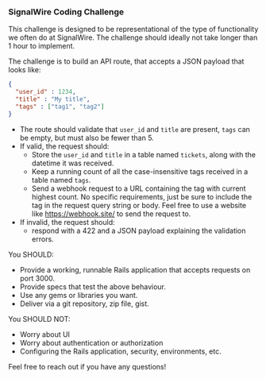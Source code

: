 ### SignalWire Coding Challenge

This challenge is designed to be representational of the type of functionality we often do at SignalWire. The challenge should ideally not take longer than 1 hour to implement.

The challenge is to build an API route, that accepts a JSON payload that looks like:

```json
{
  "user_id" : 1234,
  "title" : "My title",
  "tags" : ["tag1", "tag2"]
}
```

* The route should validate that `user_id` and `title` are present, `tags` can be empty, but must also be fewer than 5.
* If valid, the request should:
  * Store the `user_id` and `title` in a table named `tickets`, along with the datetime it was received.
  * Keep a running count of all the case-insensitive tags received in a table named `tags`.
  * Send a webhook request to a URL containing the tag with current highest count. No specific requirements, just be sure to include the tag in the request query string or body. Feel free to use a website like https://webhook.site/ to send the request to.
* If invalid, the request should: 
  * respond with a 422 and a JSON payload explaining the validation errors.

You SHOULD:
* Provide a working, runnable Rails application that accepts requests on port 3000.
* Provide specs that test the above behaviour.
* Use any gems or libraries you want.
* Deliver via a git repository, zip file, gist.

You SHOULD NOT:
* Worry about UI
* Worry about authentication or authorization
* Configuring the Rails application, security, environments, etc.

Feel free to reach out if you have any questions!
